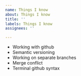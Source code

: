 ```yaml
---
name: Things I know
about: Things I know
title: ''
labels: Things I know
assignees: ''

---
```

- Working with github
- Semantic versioning
- Working on separate branches
- Merge conflict
- Terminal github syntax


